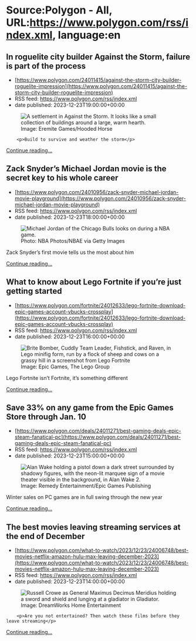 # Source:Polygon -  All, URL:https://www.polygon.com/rss/index.xml, language:en

## In roguelite city builder Against the Storm, failure is part of the process
 - [https://www.polygon.com/24011415/against-the-storm-city-builder-roguelite-impression](https://www.polygon.com/24011415/against-the-storm-city-builder-roguelite-impression)
 - RSS feed: https://www.polygon.com/rss/index.xml
 - date published: 2023-12-23T19:00:00+00:00

<figure>
      <img alt="A settlement in Against the Storm. It looks like a small collection of buildings around a large, warm hearth." src="https://cdn.vox-cdn.com/thumbor/4wLWZho3yWxLkuXIFt6RGzav4NQ=/0x0:1920x1080/640x360/cdn.vox-cdn.com/uploads/chorus_image/image/72993889/against_the_storm.0.jpeg" />
        <figcaption>Image: Eremite Games/Hooded Horse</figcaption>
    </figure>


  		<p>Build to survive and weather the storm</p>
  <p>
    <a href="https://www.polygon.com/24011415/against-the-storm-city-builder-roguelite-impression">Continue reading&hellip;</a>
  </p>

## Zack Snyder’s Michael Jordan movie is the secret key to his whole career
 - [https://www.polygon.com/24010956/zack-snyder-michael-jordan-movie-playground](https://www.polygon.com/24010956/zack-snyder-michael-jordan-movie-playground)
 - RSS feed: https://www.polygon.com/rss/index.xml
 - date published: 2023-12-23T18:00:00+00:00

<figure>
      <img alt="Michael Jordan of the Chicago Bulls looks on during a NBA game." src="https://cdn.vox-cdn.com/thumbor/K5wL92vNhurudYYVBz5Z98EKUxc=/0x61:3600x2086/640x360/cdn.vox-cdn.com/uploads/chorus_image/image/72993785/91118426.0.jpg" />
        <figcaption>Photo: NBA Photos/NBAE via Getty Images</figcaption>
    </figure>

  <p>Zack Snyder’s first movie tells us the most about him</p>
  <p>
    <a href="https://www.polygon.com/24010956/zack-snyder-michael-jordan-movie-playground">Continue reading&hellip;</a>
  </p>

## What to know about Lego Fortnite if you’re just getting started
 - [https://www.polygon.com/fortnite/24012633/lego-fortnite-download-epic-games-account-vbucks-crossplay](https://www.polygon.com/fortnite/24012633/lego-fortnite-download-epic-games-account-vbucks-crossplay)
 - RSS feed: https://www.polygon.com/rss/index.xml
 - date published: 2023-12-23T16:00:00+00:00

<figure>
      <img alt="Brite Bomber, Cuddly Team Leader, Fishstick, and Raven, in Lego minifig form, run by a flock of sheep and cows on a grassy hill in a screenshot from Lego Fortnite" src="https://cdn.vox-cdn.com/thumbor/vR8CIYpkWVvzjZp1rmMZInqUy2Q=/0x0:1920x1080/640x360/cdn.vox-cdn.com/uploads/chorus_image/image/72993519/LEGO_Fortnite_Screenshot_29.0.jpg" />
        <figcaption>Image: Epic Games, The Lego Group</figcaption>
    </figure>

  <p>Lego Fortnite isn’t Fortnite, it’s something different</p>
  <p>
    <a href="https://www.polygon.com/fortnite/24012633/lego-fortnite-download-epic-games-account-vbucks-crossplay">Continue reading&hellip;</a>
  </p>

## Save 33% on any game from the Epic Games Store through Jan. 10
 - [https://www.polygon.com/deals/24011271/best-gaming-deals-epic-steam-fanatical-pc](https://www.polygon.com/deals/24011271/best-gaming-deals-epic-steam-fanatical-pc)
 - RSS feed: https://www.polygon.com/rss/index.xml
 - date published: 2023-12-23T15:00:00+00:00

<figure>
      <img alt="Alan Wake holding a pistol down a dark street surrounded by shadowy figures, with the neon-lit marquee sign of a movie theater visible in the background, in Alan Wake 2." src="https://cdn.vox-cdn.com/thumbor/S_TsmEXQvOVpdNaQAydbc6brvlY=/0x0:3840x2160/640x360/cdn.vox-cdn.com/uploads/chorus_image/image/72993427/AW2_10_08_23_002.0.jpg" />
        <figcaption>Image: Remedy Entertainment/Epic Games Publishing</figcaption>
    </figure>

  <p>Winter sales on PC games are in full swing through the new year</p>
  <p>
    <a href="https://www.polygon.com/deals/24011271/best-gaming-deals-epic-steam-fanatical-pc">Continue reading&hellip;</a>
  </p>

## The best movies leaving streaming services at the end of December
 - [https://www.polygon.com/what-to-watch/2023/12/23/24006748/best-movies-netflix-amazon-hulu-max-leaving-december-2023](https://www.polygon.com/what-to-watch/2023/12/23/24006748/best-movies-netflix-amazon-hulu-max-leaving-december-2023)
 - RSS feed: https://www.polygon.com/rss/index.xml
 - date published: 2023-12-23T14:00:00+00:00

<figure>
      <img alt="Russell Crowe as General Maximus Decimus Meridius holding a sword and shield and lunging at a gladiator in Gladiator." src="https://cdn.vox-cdn.com/thumbor/r7HQegTp8EEIIYD6z0oXUSqLCls=/0x0:4459x2508/640x360/cdn.vox-cdn.com/uploads/chorus_image/image/72993298/gladiator_2000_photo_1920x1080_7_hero.0.jpg" />
        <figcaption>Image: DreamWorks Home Entertainment</figcaption>
    </figure>


  		<p>Are you not entertained? Then watch these films before they leave streaming</p>
  <p>
    <a href="https://www.polygon.com/what-to-watch/2023/12/23/24006748/best-movies-netflix-amazon-hulu-max-leaving-december-2023">Continue reading&hellip;</a>
  </p>

